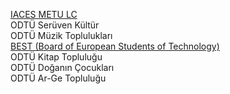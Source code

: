 [IACES METU LC](IACES.md)  
ODTÜ Serüven Kültür  
ODTÜ Müzik Toplulukları  
[BEST (Board of European Students of Technology)](BEST.md)  
ODTÜ Kitap Topluluğu  
ODTÜ Doğanın Çocukları  
ODTÜ Ar-Ge Topluluğu  
